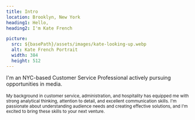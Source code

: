 ```yaml
---
title: Intro
location: Brooklyn, New York
heading1: Hello,
heading2: I'm Kate French

picture:
  src: ${basePath}/assets/images/kate-looking-up.webp
  alt: Kate French Portrait
  width: 384
  height: 512
---
```


I'm an NYC-based Customer Service Professional actively pursuing opportunities in media.
<br/><br/>
<small>My background in customer service, administration, and hospitality has equipped me with strong analytical thinking, attention to detail, and excellent communication skills. I'm passionate about understanding audience needs and creating effective solutions, and I'm excited to bring these skills to your next venture.</small>

